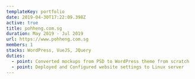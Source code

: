 ```yaml
---
templateKey: portfolio
date: 2019-04-30T17:22:09.398Z
active: true
title: pohheng.com.sg
duration: May 2019 - Jul 2019
url: https://www.pohheng.com.sg
members: 1
stacks: WordPress, VueJS, JQuery
duties:
  - point: Converted mockups from PSD to WordPress theme from scratch
  - point: Deployed and Configured website settings to Linux server
---
```

